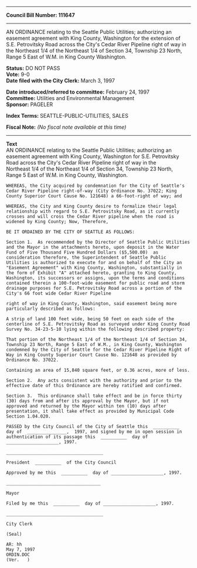 * * * * *  
  
**Council Bill Number: [](#h0)[](#h2)111647**  
  
* * * * *  
  
AN ORDINANCE relating to the Seattle Public Utilities; authorizing an easement agreement with King County, Washington for the extension of S.E. Petrovitsky Road across the City's Cedar River Pipeline right of way in the Northeast 1/4 of the Northeast 1/4 of Section 34, Township 23 North, Range 5 East of W.M. in King County Washington.  
  
**Status:** DO NOT PASS   
**Vote:** 9-0   
**Date filed with the City Clerk:** March 3, 1997   
  
**Date introduced/referred to committee:** February 24, 1997   
**Committee:** Utilities and Environmental Management   
**Sponsor:** PAGELER   
  
**Index Terms:** SEATTLE-PUBLIC-UTILITIES, SALES  
  
**Fiscal Note:** *(No fiscal note available at this time)*  
  
* * * * *  
  
**Text**  
    AN ORDINANCE relating to the Seattle Public Utilities; authorizing an  
    easement agreement with King County, Washington for S.E. Petrovitsky  
    Road across the City's Cedar River Pipeline right of way in the  
    Northeast 1/4 of the Northeast 1/4 of Section 34, Township 23 North,  
    Range 5 East of W.M. in King County, Washington.  
  
    WHEREAS, the City acquired by condemnation for the City of Seattle's  
    Cedar River Pipeline right-of-way (City Ordinance No. 37022; King  
    County Superior Court Cause No. 121648) a 66-foot-right of way; and  
  
    WHEREAS, the City and King County desire to formalize their legal  
    relationship with regard to S.E. Petrovitsky Road, as it currently  
    crosses and will cross the Cedar River pipeline when the road is  
    widened by King County; Now, Therefore,  
  
    BE IT ORDAINED BY THE CITY OF SEATTLE AS FOLLOWS:  
  
    Section 1.  As recommended by the Director of Seattle Public Utilities  
    and the Mayor in the attachments hereto, upon deposit in the Water  
    Fund of Five Thousand Five Hundred Dollars ($5,500.00)  as  
    consideration therefore, the Superintendent of Seattle Public  
    Utilities is authorized to execute for and on behalf of the City an  
    "Easement Agreement" with King County, Washington, substantially in  
    the form of Exhibit "A" attached hereto, granting to King County,  
    Washington, its successors or assigns, upon the terms and conditions  
    contained therein a 100-foot-wide easement for public road and storm  
    drainage purposes for S.E. Petrovitsky Road across a portion of the  
    City's 66 foot wide Cedar River Pipeline  
  
    right of way in King County, Washington, said easement being more  
    particularly described as follows:  
  
    A strip of land 100 feet wide, being 50 feet on each side of the  
    centerline of S.E. Petrovitsky Road as surveyed under King County Road  
    Survey No. 34-23-5-10 lying within the following described property:  
  
    That portion of the Northeast 1/4 of the Northeast 1/4 of Section 34,  
    Township 23 North, Range 5 East of W.M., in King County, Washington  
    condemned by the City of Seattle for the Cedar River Pipeline Right of  
    Way in King County Superior Court Cause No. 121648 as provided by  
    Ordinance No. 37022.  
  
    Containing an area of 15,840 square feet, or 0.36 acres, more of less.  
  
    Section 2.  Any acts consistent with the authority and prior to the  
    effective date of this Ordinance are hereby ratified and confirmed.  
  
    Section 3.  This ordinance shall take effect and be in force thirty  
    (30) days from and after its approval by the Mayor, but if not  
    approved and returned by the Mayor within ten (10) days after  
    presentation, it shall take effect as provided by Municipal Code  
    Section 1.04.020.  
  
    PASSED by the City Council of the City of Seattle this  __________  
    day of  _______________,  1997, and signed by me in open session in  
    authentication of its passage this  __________  day of  
    ____________________, 1997.  
  
    _____________________________________  
  
    President  __________  of the City Council  
  
    Approved by me this  __________  day of ____________________, 1997.  
  
    ____________________________________  
  
    Mayor  
  
    Filed by me this  __________  day of ____________________, 1997.  
  
    _____________________________________  
  
    City Clerk  
  
    (Seal)  
  
    AR: hh  
    May 7, 1997  
    ORDIN.DOC  
    (Ver.   )  
